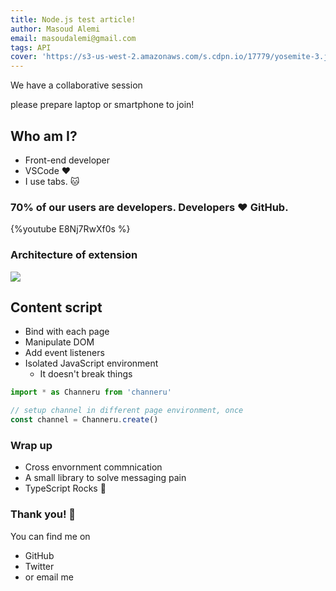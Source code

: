 ```yaml
---
title: Node.js test article!
author: Masoud Alemi
email: masoudalemi@gmail.com
tags: API
cover: 'https://s3-us-west-2.amazonaws.com/s.cdpn.io/17779/yosemite-3.jpg'
---
```


We have a collaborative session

please prepare laptop or smartphone to join!

## Who am I?

- Front-end developer
- VSCode :heart:
- I use tabs. :cat:

<!--more-->

### 70% of our users are developers. Developers :heart: GitHub.

{%youtube E8Nj7RwXf0s %}

### Architecture of extension

![](https://i.imgur.com/ij69tPh.png)

## Content script

- Bind with each page
- Manipulate DOM
- Add event listeners
- Isolated JavaScript environment
  - It doesn't break things

```typescript
import * as Channeru from 'channeru'

// setup channel in different page environment, once
const channel = Channeru.create()
```

### Wrap up

- Cross envornment commnication
- A small library to solve messaging pain
- TypeScript Rocks :tada:

### Thank you! :sheep:

You can find me on

- GitHub
- Twitter
- or email me
